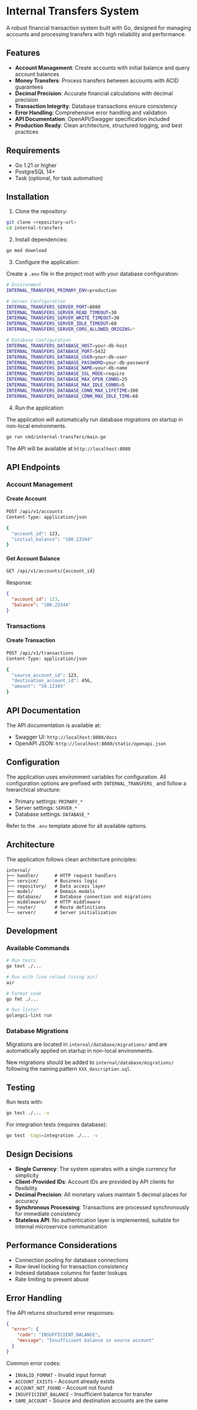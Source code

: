 # Internal Transfers System

A robust financial transaction system built with Go, designed for managing accounts and processing transfers with high reliability and performance.

## Features

- **Account Management**: Create accounts with initial balance and query account balances
- **Money Transfers**: Process transfers between accounts with ACID guarantees
- **Decimal Precision**: Accurate financial calculations with decimal precision
- **Transaction Integrity**: Database transactions ensure consistency
- **Error Handling**: Comprehensive error handling and validation
- **API Documentation**: OpenAPI/Swagger specification included
- **Production Ready**: Clean architecture, structured logging, and best practices

## Requirements

- Go 1.21 or higher
- PostgreSQL 14+
- Task (optional, for task automation)

## Installation

1. Clone the repository:
```bash
git clone <repository-url>
cd internal-transfers
```

2. Install dependencies:
```bash
go mod download
```

3. Configure the application:

Create a `.env` file in the project root with your database configuration:

```bash
# Environment
INTERNAL_TRANSFERS_PRIMARY_ENV=production

# Server Configuration  
INTERNAL_TRANSFERS_SERVER_PORT=8080
INTERNAL_TRANSFERS_SERVER_READ_TIMEOUT=30
INTERNAL_TRANSFERS_SERVER_WRITE_TIMEOUT=30
INTERNAL_TRANSFERS_SERVER_IDLE_TIMEOUT=60
INTERNAL_TRANSFERS_SERVER_CORS_ALLOWED_ORIGINS=*

# Database Configuration
INTERNAL_TRANSFERS_DATABASE_HOST=your-db-host
INTERNAL_TRANSFERS_DATABASE_PORT=5432
INTERNAL_TRANSFERS_DATABASE_USER=your-db-user
INTERNAL_TRANSFERS_DATABASE_PASSWORD=your-db-password
INTERNAL_TRANSFERS_DATABASE_NAME=your-db-name
INTERNAL_TRANSFERS_DATABASE_SSL_MODE=require
INTERNAL_TRANSFERS_DATABASE_MAX_OPEN_CONNS=25
INTERNAL_TRANSFERS_DATABASE_MAX_IDLE_CONNS=5
INTERNAL_TRANSFERS_DATABASE_CONN_MAX_LIFETIME=300
INTERNAL_TRANSFERS_DATABASE_CONN_MAX_IDLE_TIME=60
```

4. Run the application:

The application will automatically run database migrations on startup in non-local environments.

```bash
go run cmd/internal-transfers/main.go
```

The API will be available at `http://localhost:8080`

## API Endpoints

### Account Management

#### Create Account
```bash
POST /api/v1/accounts
Content-Type: application/json

{
  "account_id": 123,
  "initial_balance": "100.23344"
}
```

#### Get Account Balance
```bash
GET /api/v1/accounts/{account_id}
```

Response:
```json
{
  "account_id": 123,
  "balance": "100.23344"
}
```

### Transactions

#### Create Transaction
```bash
POST /api/v1/transactions
Content-Type: application/json

{
  "source_account_id": 123,
  "destination_account_id": 456,
  "amount": "50.12345"
}
```

## API Documentation

The API documentation is available at:
- Swagger UI: `http://localhost:8080/docs`
- OpenAPI JSON: `http://localhost:8080/static/openapi.json`

## Configuration

The application uses environment variables for configuration. All configuration options are prefixed with `INTERNAL_TRANSFERS_` and follow a hierarchical structure:

- Primary settings: `PRIMARY_*`
- Server settings: `SERVER_*`
- Database settings: `DATABASE_*`

Refer to the `.env` template above for all available options.

## Architecture

The application follows clean architecture principles:

```
internal/
├── handler/      # HTTP request handlers
├── service/      # Business logic
├── repository/   # Data access layer
├── model/        # Domain models
├── database/     # Database connection and migrations
├── middleware/   # HTTP middleware
├── router/       # Route definitions
└── server/       # Server initialization
```

## Development

### Available Commands

```bash
# Run tests
go test ./...

# Run with live reload (using air)
air

# Format code
go fmt ./...

# Run linter
golangci-lint run
```

### Database Migrations

Migrations are located in `internal/database/migrations/` and are automatically applied on startup in non-local environments.

New migrations should be added to `internal/database/migrations/` following the naming pattern `XXX_description.sql`.

## Testing

Run tests with:
```bash
go test ./... -v
```

For integration tests (requires database):
```bash
go test -tags=integration ./... -v
```

## Design Decisions

- **Single Currency**: The system operates with a single currency for simplicity
- **Client-Provided IDs**: Account IDs are provided by API clients for flexibility
- **Decimal Precision**: All monetary values maintain 5 decimal places for accuracy
- **Synchronous Processing**: Transactions are processed synchronously for immediate consistency
- **Stateless API**: No authentication layer is implemented, suitable for internal microservice communication

## Performance Considerations

- Connection pooling for database connections
- Row-level locking for transaction consistency
- Indexed database columns for faster lookups
- Rate limiting to prevent abuse

## Error Handling

The API returns structured error responses:
```json
{
  "error": {
    "code": "INSUFFICIENT_BALANCE",
    "message": "Insufficient balance in source account"
  }
}
```

Common error codes:
- `INVALID_FORMAT` - Invalid input format
- `ACCOUNT_EXISTS` - Account already exists
- `ACCOUNT_NOT_FOUND` - Account not found
- `INSUFFICIENT_BALANCE` - Insufficient balance for transfer
- `SAME_ACCOUNT` - Source and destination accounts are the same